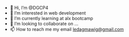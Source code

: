 - 👋 Hi, I’m @DGCP4
- 👀 I’m interested in web development
- 🌱 I’m currently learning at alx bootcamp
- 💞️ I’m looking to collaborate on ...
- 📫 How to reach me my email ledagmawig@gmail.com
<!---
DGCP4/DGCP4 is a ✨ special ✨ repository because its `README.md` (this file) appears on your GitHub profile.
You can click the Preview link to take a look at your changes.
--->
